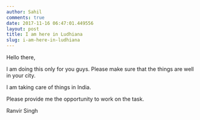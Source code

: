 ```yaml
---
author: Sahil
comments: true
date: 2017-11-16 06:47:01.449556
layout: post
title: I am here in Ludhiana
slug: i-am-here-in-ludhiana
---
```

Hello there,

I am doing this only for you guys. Please make sure that the things are well in your city.&nbsp;

I am taking care of things in India.

Please provide me the opportunity to work on the task.

Ranvir Singh